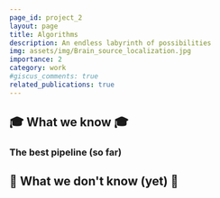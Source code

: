 ```yaml
---
page_id: project_2
layout: page
title: Algorithms
description: An endless labyrinth of possibilities
img: assets/img/Brain_source_localization.jpg
importance: 2
category: work
#giscus_comments: true
related_publications: true
---
```



## 🎓 What we know 🎓

### The best pipeline (so far)




## 🤔 What we don't know (yet) 🤔

### 